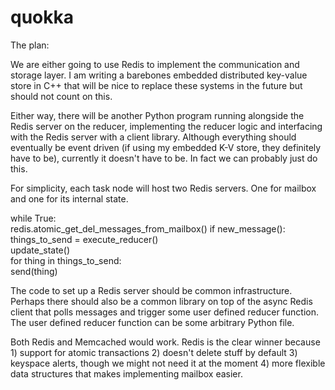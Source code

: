 # quokka

The plan:

We are either going to use Redis to implement the communication and storage layer. I am writing a barebones embedded distributed key-value store in C++ that will be nice to replace these systems in the future but should not count on this. 

Either way, there will be another Python program running alongside the Redis server on the reducer, implementing the reducer logic and interfacing with the Redis server with a client library. Although everything should eventually be event driven (if using my embedded K-V store, they definitely have to be), currently it doesn't have to be. In fact we can probably just do this.

For simplicity, each task node will host two Redis servers. One for mailbox and one for its internal state. 

while True:  
   redis.atomic_get_del_messages_from_mailbox() 
   if new_message():  
      things_to_send = execute_reducer()   
      update_state()  
      for thing in things_to_send:  
        send(thing)  

The code to set up a Redis server should be common infrastructure. Perhaps there should also be a common library on top of the async Redis client that polls messages and trigger some user defined reducer function. The user defined reducer function can be some arbitrary Python file. 

Both Redis and Memcached would work. Redis is the clear winner because 1) support for atomic transactions 2) doesn't delete stuff by default 3) keyspace alerts, though we might not need it at the moment 4) more flexible data structures that makes implementing mailbox easier.
